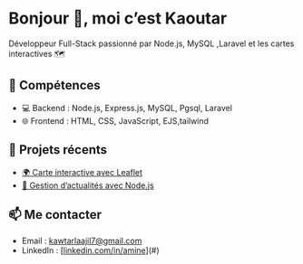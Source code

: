 # Bonjour 👋, moi c’est Kaoutar
Développeur Full-Stack passionné par Node.js, MySQL ,Laravel et les cartes interactives 🗺️

## 🚀 Compétences
- 💻 Backend : Node.js, Express.js, MySQL, Pgsql, Laravel
- 🌐 Frontend : HTML, CSS, JavaScript, EJS,tailwind 


## 📁 Projets récents
- [🌍 Carte interactive avec Leaflet](https://github.com/amine-dev/map-app)
- [📰 Gestion d’actualités avec Node.js](https://github.com/amine-dev/actu-app)

## 📫 Me contacter
- Email : kawtarlaajil7@gmail.com
- LinkedIn : [[linkedin.com/in/amine](https://www.linkedin.com/in/kaoutar-laajil-8b2473224/)](#)
